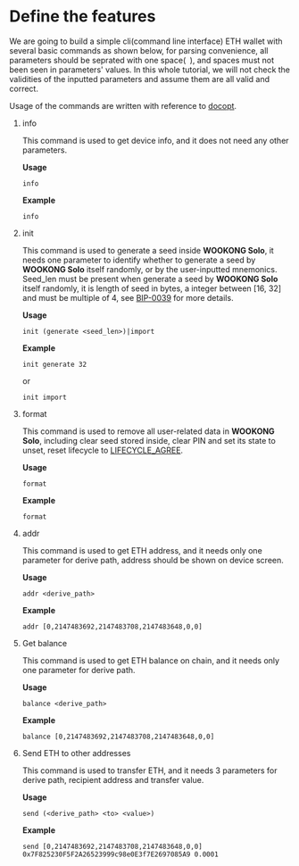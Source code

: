 # Define the features

We are going to build a simple cli(command line interface) ETH wallet with several basic commands as shown below, for parsing convenience, all parameters should be seprated with one space(` `), and spaces must not been seen in parameters' values. In this whole tutorial, we will not check the validities of the inputted parameters and assume them are all valid and correct.

Usage of the commands are written with reference to [docopt](http://docopt.org/).

1. info
   
   This command is used to get device info, and it does not need any other parameters.

   **Usage**  
   
   ```shell
   info
   ```


   **Example**  
   
   ```shell
   info
   ```

2. init
   
   This command is used to generate a seed inside **WOOKONG Solo**, it needs one parameter to identify whether to generate a seed by **WOOKONG Solo** itself randomly, or by the user-inputted mnemonics. Seed_len must be present when generate a seed by **WOOKONG Solo** itself randomly, it is length of seed in bytes, a integer between [16, 32] and must be multiple of 4, see [BIP-0039](https://github.com/bitcoin/bips/blob/master/bip-0039.mediawiki#generating-the-mnemonic) for more details. 

   **Usage**  
   
   ```shell
   init (generate <seed_len>)|import
   ```

   **Example**  
   
   ```shell
   init generate 32
   ```

   or

   ```shell
   init import
   ```

3. format
   
   This command is used to remove all user-related data in **WOOKONG Solo**, including clear seed stored inside, clear PIN and set its state to unset, reset lifecycle to [LIFECYCLE_AGREE](../../API/3-core.constants.md#clifecycle-definition). 

   **Usage**  
   
   ```shell
   format
   ```

   **Example**  
   
   ```shell
   format
   ```

4. addr
   
   This command is used to get ETH address, and it needs only one parameter for derive path, address should be shown on device screen.

   **Usage**  
   
   ```shell
   addr <derive_path>
   ```
   
   **Example**  
   
   ```shell
   addr [0,2147483692,2147483708,2147483648,0,0]
   ```

5. Get balance
   
   This command is used to get ETH balance on chain, and it needs only one parameter for derive path.

   **Usage**  
   
   ```shell
   balance <derive_path>
   ```
   
   **Example**  
   
   ```shell
   balance [0,2147483692,2147483708,2147483648,0,0]
   ```

6. Send ETH to other addresses
   
   This command is used to transfer ETH, and it needs 3 parameters for derive path, recipient address and transfer value.

   **Usage**  
   
   ```shell
   send (<derive_path> <to> <value>)
   ```
   
   **Example**  
   
   ```shell
   send [0,2147483692,2147483708,2147483648,0,0] 0x7F825230F5F2A26523999c98e0E3f7E2697085A9 0.0001
   ```
